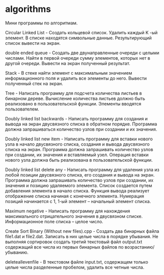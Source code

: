 # algorithms
Мини программы по алгоритмам.  

Circular Linked List - Создать кольцевой список. Удалить каждый K -ый элемент. В списке находятся символьные данные. Результирующий список вывести на экран.  

double ended queue - Создать две двунаправленные очереди с целыми числами. Найти в первой очереди сумму элементов, которых нет в другой очереди. Вывести на экран полученный результат.  

Stack - В стеке найти элемент с максимальным значением информационного поля и удалить все элементы до него. Вывести полученный стек на экран.  

Tree - Написать программу для подсчета количества листьев в бинарном дереве. Вычисление количества листьев должно быть реализовано в пользовательской функции. Элементы вводятся пользователем.  

Doubly linked list backwards - Написать программу для создания и вывода на экран двусвязного списка в обратном порядке. Программа должна запрашиваться количество узлов при создании и их значения.  

Doubly linked list new item - Написать программу для вставки нового узла в начало двусвязного списка, создания и вывода двусвязного списка на экран. Программа должна запрашивать количество узлов при создании, их значения и вставляемый узел. Операция вставки нового узла должна быть реализована в пользовательской функции.  

Doubly linked list delete any  - Написать программу для удаления узла из любой позиции двусвязного списка, его создания и вывода на экран. Программа должна запрашивать количество узлов при создании, их значения и позицию удаляемого элемента. Список создается путем добавления элемента в начало списка. Функция вывода реализует отображение списка начиная с конечного элемента. Нумерация позиций начинается с 1, 1-ый элемент – начальный элемент списка.  

Maximum negative - Написать программу для нахождения максимального отрицательного значения в двусвязном списке. Информационное поле списка – целое число.  

Create Sort Binary (Without new files).cpp - Создать два бинарных файла file1.dat и file2.dat. Записать в них целые числа в порядке убывания. Не выполняя сортировок создать третий текстовый файл output.txt содержащий все числа из первых бинарных файлов по возрастанию/убыванию.  

deleteallevenfile - В текстовом файле input.txt, содержащем только целые числа разделенные пробелом, удалить все четные числа.




